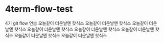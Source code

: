 # 4term-flow-test

4기 git flow 연습
오늘같이 더운날엔 핫식스
오늘같이 더운날엔 핫식스
오늘같이 더운날엔 핫식스
오늘같이 더운날엔 핫식스
오늘같이 더운날엔 핫식스
오늘같이 더운날엔 핫식스
오늘같이 더운날엔 핫식스
오늘같이 더운날엔 핫식스
